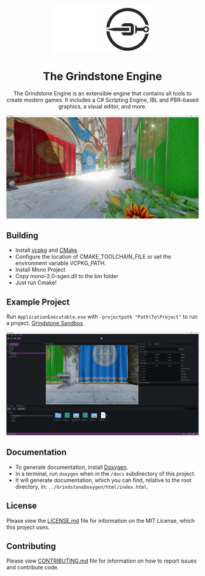 <div align="center">

![Logo](./docs/images/grindstoneLogo.png#gh-dark-mode-only)
![Logo](./docs/images/grindstoneLogoLightMode.png#gh-light-mode-only)

# The Grindstone Engine

The Grindstone Engine is an extensible engine that contains all tools to create modern games. It includes a C# Scripting Engine, IBL and PBR-based graphics, a visual editor, and more.

</div>

![Runtime](docs/images/grindstone.jpg)

## Building
 - Install [vcpkg](https://vcpkg.io/en/getting-started.html) and [CMake](https://cmake.org/install/).
 - Configure the location of CMAKE_TOOLCHAIN_FILE or set the environment variable VCPKG_PATH.
 - Install Mono Project
 - Copy mono-2.0-sgen.dll to the bin folder
 - Just run Cmake!

## Example Project
Run `ApplicationExecutable.exe` with `-projectpath "Path\To\Project"` to run a project.
[Grindstone Sandbox](https://github.com/KarimIO/Grindstone-Sandbox).

![Editor](docs/images/editor.jpg)

## Documentation
 * To generate documentation, install [Doxygen](https://www.doxygen.nl/manual/install.html).
 * In a terminal, run `doxygen` when in the `/docs` subdirectory of this project.
 * It will generate documentation, which you can find, relative to the root directory, in: `../GrindstoneDoxygen/html/index.html`.

## License
Please view the [LICENSE.md](LICENSE.md) file for information on the MIT License, which this project uses.

## Contributing
Please view [CONTRIBUTING.md](CONTRIBUTING.md) file for information on how to report issues and contribute code.
